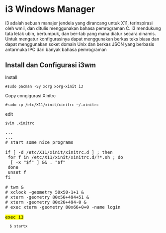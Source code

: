 # i3 Windows Manager

i3 adalah sebuah manajer jendela yang dirancang untuk X11, terinspirasi oleh wmii, dan ditulis menggunakan bahasa pemrograman C. i3 mendukung tata letak ubin, bertumpuk, dan ber-tab yang mana diatur secara dinamis. Untuk mengatur konfigurasinya dapat menggunakan berkas teks biasa dan dapat menggunakan soket domain Unix dan berkas JSON yang berbasis antarmuka IPC dari banyak bahasa pemrograman

## Install dan Configurasi i3wm

Install

	#sudo pacman -Sy xorg xorg-xinit i3

Copy congigurasi Xinitrc

	#sudo cp /etc/X11/xinit/xinitrc ~/.xinitrc

edit

	$vim .xinitrc

<pre>
...
...
# start some nice programs

if [ -d /etc/X11/xinit/xinitrc.d ] ; then
 for f in /etc/X11/xinit/xinitrc.d/?*.sh ; do
  [ -x "$f" ] && . "$f"
 done
 unset f
fi

# twm &
# xclock -geometry 50x50-1+1 &
# xterm -geometry 80x50+494+51 &
# xterm -geometry 80x20+494-0 &
# exec xterm -geometry 80x66+0+0 -name login

<mark>exec i3</mark>
</pre>

	  $ startx